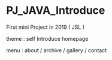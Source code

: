 # PJ_JAVA_Introduce

First mini Project in 2019 ( JSL )

theme : self Introduce homepage

menu : about / archive / gallery / contact
